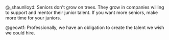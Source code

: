 @_shaunlloyd: Seniors don't grow on trees. They grow in companies willing to support and mentor their junior talent. If you want more seniors, make more time for your juniors. 

@geowtf: Professionally, we have an obligation to create the talent we wish we could hire.   
